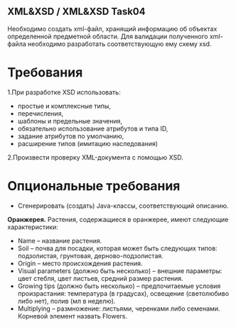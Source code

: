 ## XML&XSD / XML&XSD Task04 ##

Необходимо создать xml-файл, хранящий информацию об объектах определенной предметной области. Для валидации полученного xml-файла необходимо разработать соответствующую ему схему xsd. 

# Требования #

1.При разработке XSD использовать:

* простые и комплексные типы,
* перечисления,
* шаблоны и предельные значения,
* обязательно использование атрибутов и типа ID,
* задание атрибутов по умолчанию,
* расширение типов (имитацию наследования)

2.Произвести проверку XML-документа с помощью XSD.

# Опциональные требования #

* Сгенерировать (создать) Java-классы, соответствующий описанию.


**Оранжерея.** 
Растения, содержащиеся в оранжерее, имеют следующие характеристики:

* Name – название растения.
* Soil – почва для посадки, которая может быть следующих типов: подзолистая, грунтовая, дерново-подзолистая.
* Origin – место происхождения растения.
* Visual рarameters (должно быть несколько) – внешние параметры: цвет стебля, цвет листьев, средний размер растения.
* Growing tips (должно быть несколько) – предпочитаемые условия произрастания: температура (в градусах), освещение (светолюбиво либо нет), полив (мл в неделю).
* Multiplying – размножение: листьями, черенками либо семенами.
Корневой элемент назвать Flowers.
